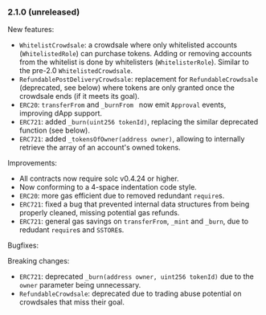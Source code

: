 ### 2.1.0 (unreleased)

New features:
 * `WhitelistCrowdsale`: a crowdsale where only whitelisted accounts (`WhitelistedRole`) can purchase tokens. Adding or removing accounts from the whitelist is done by whitelisters (`WhitelisterRole`). Similar to the pre-2.0 `WhitelistedCrowdsale`.
 * `RefundablePostDeliveryCrowdsale`: replacement for `RefundableCrowdsale` (deprecated, see below) where tokens are only granted once the crowdsale ends (if it meets its goal).
 * `ERC20`: `transferFrom` and `_burnFrom ` now emit `Approval` events, improving dApp support.
 * `ERC721`: added `_burn(uint256 tokenId)`, replacing the similar deprecated function (see below).
 * `ERC721`: added `_tokensOfOwner(address owner)`, allowing to internally retrieve the array of an account's owned tokens.

Improvements:
 * All contracts now require solc v0.4.24 or higher.
 * Now conforming to a 4-space indentation code style.
 * `ERC20`: more gas efficient due to removed redundant `require`s.
 * `ERC721`: fixed a bug that prevented internal data structures from being properly cleaned, missing potential gas refunds.
 * `ERC721`: general gas savings on `transferFrom`, `_mint` and `_burn`, due to redudant `require`s and `SSTORE`s.

Bugfixes:

Breaking changes:
 * `ERC721`: deprecated `_burn(address owner, uint256 tokenId)` due to the `owner` parameter being unnecessary.
 * `RefundableCrowdsale`: deprecated due to trading abuse potential on crowdsales that miss their goal.
